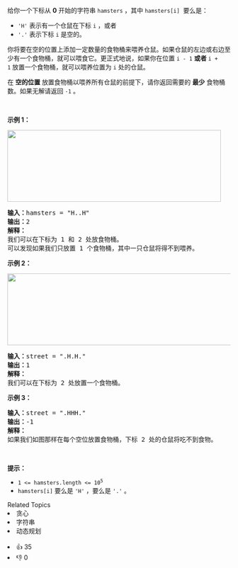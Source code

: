 <p>给你一个下标从 <strong>0</strong>&nbsp;开始的字符串&nbsp;<code>hamsters</code>&nbsp;，其中&nbsp;<code>hamsters[i]</code>&nbsp; 要么是：</p>

<ul> 
 <li><code>'H'</code>&nbsp;表示有一个仓鼠在下标&nbsp;<code>i</code>&nbsp;，或者</li> 
 <li><code>'.'</code>&nbsp;表示下标&nbsp;<code>i</code>&nbsp;是空的。</li> 
</ul>

<p>你将要在空的位置上添加一定数量的食物桶来喂养仓鼠。如果仓鼠的左边或右边至少有一个食物桶，就可以喂食它。更正式地说，如果你在位置&nbsp;<code>i - 1</code>&nbsp;<strong>或者</strong> <code>i + 1</code>&nbsp;放置一个食物桶，就可以喂养位置为 <code>i</code>&nbsp;处的仓鼠。</p>

<p>在 <strong>空的位置</strong> 放置食物桶以喂养所有仓鼠的前提下，请你返回需要的 <strong>最少</strong>&nbsp;食物桶数。如果无解请返回 <code>-1</code>&nbsp;。</p>

<p>&nbsp;</p>

<p><strong>示例 1：</strong></p>

<p><strong><img alt="" src="https://pic.leetcode.cn/1710141378-bfEGUX-image.png" style="width: 482px; height: 162px;" /></strong></p>

<pre>
<b>输入：</b>hamsters = "H..H"
<b>输出：</b>2
<strong>解释：</strong>
我们可以在下标为 1 和 2 处放食物桶。
可以发现如果我们只放置 1 个食物桶，其中一只仓鼠将得不到喂养。
</pre>

<p><strong>示例 2：</strong></p>

<p><strong><img alt="" src="https://pic.leetcode.cn/1710141384-oLAScv-image.png" style="width: 602px; height: 162px;" /></strong></p>

<pre>
<b>输入：</b>street = ".H.H."
<b>输出：</b>1
<strong>解释：</strong>
我们可以在下标为 2 处放置一个食物桶。
</pre>

<p><strong>示例 3：</strong></p>

<pre>
<b>输入：</b>street = ".HHH."
<b>输出：</b>-1
<strong>解释：</strong>
如果我们如图那样在每个空位放置食物桶，下标 2 处的仓鼠将吃不到食物。
</pre>

<p>&nbsp;</p>

<p><strong>提示：</strong></p>

<ul> 
 <li><code>1 &lt;= hamsters.length &lt;= 10<sup>5</sup></code></li> 
 <li><code>hamsters[i]</code>&nbsp;要么是&nbsp;<code>'H'</code>&nbsp;，要么是&nbsp;<code>'.'</code> 。</li> 
</ul>

<div><div>Related Topics</div><div><li>贪心</li><li>字符串</li><li>动态规划</li></div></div><br><div><li>👍 35</li><li>👎 0</li></div>